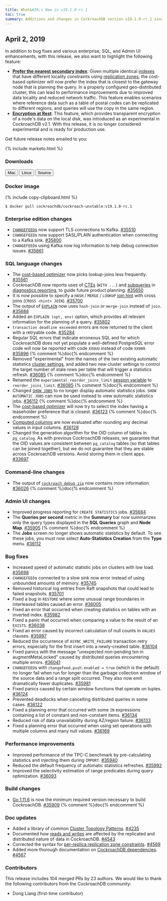```yaml
---
title: What&#39;s New in v19.1.0-rc.1
toc: true
summary: Additions and changes in CockroachDB version v19.1.0-rc.1 since version v19.1.0-beta.20190318
---
```


## April 2, 2019

In addition to bug fixes and various enterprise, SQL, and Admin UI enhancements, with this release, we also want to highlight the following feature:

- [**Prefer the nearest secondary index**](../v19.1/cost-based-optimizer.html#preferring-the-nearest-index): Given multiple identical [indexes](../v19.1/indexes.html) that have different locality constraints using [replication zones](../v19.1/configure-replication-zones.html), the cost-based optimizer will now prefer the index that is closest to the gateway node that is planning the query. In a properly configured geo-distributed cluster, this can lead to performance improvements due to improved data locality and reduced network traffic. This feature enables scenarios where reference data such as a table of postal codes can be replicated to different regions, and queries will use the copy in the same region.
- [**Encryption at Rest**](../v19.1/encryption.html#encryption-at-rest-enterprise): This feature, which provides transparent encryption of a node's data on the local disk, was introduced as an experimental in CockroachDB v2.1. With this release, it is no longer considered experimental and is ready for production use.

Get future release notes emailed to you:

{% include marketo.html %}

### Downloads

<div id="os-tabs" class="clearfix">
    <a href="https://binaries.cockroachdb.com/cockroach-v19.1.0-rc.1.darwin-10.9-amd64.tgz"><button id="mac" data-eventcategory="mac-binary-release-notes">Mac</button></a>
    <a href="https://binaries.cockroachdb.com/cockroach-v19.1.0-rc.1.linux-amd64.tgz"><button id="linux" data-eventcategory="linux-binary-release-notes">Linux</button></a>
    <a href="https://binaries.cockroachdb.com/cockroach-v19.1.0-rc.1.src.tgz"><button id="source" data-eventcategory="source-release-notes">Source</button></a>
</div>

### Docker image

{% include copy-clipboard.html %}
~~~shell
$ docker pull cockroachdb/cockroach-unstable:v19.1.0-rc.1
~~~

### Enterprise edition changes

- [`CHANGEFEED`s](../v19.1/create-changefeed.html) now support TLS connections to Kafka. [#35510][#35510]
- `CHANGEFEED`s now support SASL/PLAIN authentication when connecting to a Kafka sink. [#35800][#35800]
- `CHANGEFEED`s using Kafka now log information to help debug connection issues. [#35661][#35661]

### SQL language changes

- The [cost-based optimizer](../v19.1/cost-based-optimizer.html) now picks lookup-joins less frequently. [#35561][#35561]
- CockroachDB now reports uses of [CTEs](../v19.1/common-table-expressions.html) (`WITH ...`) and [subqueries](../v19.1/subqueries.html) in [diagnostics reporting](../v19.1/diagnostics-reporting.html), to guide future product planning. [#35650][#35650]
- It is now possible to specify a `HASH` / `MERGE` / `LOOKUP` [join hint](../v19.1/cost-based-optimizer.html#join-hints) with cross joins (`CROSS <hint> JOIN`). [#35700][#35700]
- The output of [`EXPLAIN`](../v19.1/explain.html) now uses `hash-join` or `merge-join` instead of `join`. [#35688][#35688]
- Added an `EXPLAIN (opt, env)` option, which provides all relevant information for the planning of a query. [#35802][#35802]
- `transaction deadline exceeded` errors are now returned to the client with a retryable code. [#35284][#35284]
- Regular SQL errors that indicate erroneous SQL and for which CockroachDB does not yet populate a well-defined PostgreSQL error code will now be reported with code `XXUUU` instead of code `XX000`. [#35896][#35896] {% comment %}doc{% endcomment %}
- Removed "experimental" from the names of the two existing automatic statistics [cluster settings](../v19.1/cluster-settings.html), and added two new cluster settings to control the target number of stale rows per table that will trigger a statistics refresh. [#36085][#36085] {% comment %}doc{% endcomment %}
- Renamed the `experimental_reorder_joins_limit` [session variable](../v19.1/set-vars.html) to `reorder_joins_limit`. [#36085][#36085] {% comment %}doc{% endcomment %}
- Changed [`SHOW JOBS`](../v19.1/show-jobs.html) to no longer display automatic statistics jobs. `SHOW AUTOMATIC JOBS` can now be used instead to view automatic statistics jobs. [#36112][#36112] {% comment %}doc{% endcomment %}
- The [cost-based optimizer](../v19.1/cost-based-optimizer.html) will now try to select the index having a leaseholder preference that is closest. [#36123][#36123] {% comment %}doc{% endcomment %}
- [Computed columns](../v19.1/computed-columns.html) are now evaluated after rounding any decimal values in input columns. [#36128][#36128]
- Changed the generation algorithm for the OID column of tables in `pg_catalog`. As with previous CockroachDB releases, we guarantee that the OID values are consistent between `pg_catalog` tables (so that tables can be joined together), but we do not guarantee that they are stable across CockroachDB versions. Avoid storing them in client apps. [#33697][#33697]

### Command-line changes

- The output of [`cockroach debug zip`](../v19.1/debug-zip.html) now contains more information. [#36026][#36026] {% comment %}doc{% endcomment %}

### Admin UI changes

- Improved progress reporting for `CREATE STATISTICS` jobs. [#35684][#35684]
- The **Queries per second** metric in the **Summary** bar now summarizes only the query types displayed in the **SQL Queries** graph and **Node Map**. [#35905][#35905] {% comment %}doc{% endcomment %}
- The **Jobs** screen no longer shows automatic statistics by default. To see these jobs, you must now select **Auto-Statistics Creation** from the **Type** menu. [#36112][#36112]

### Bug fixes

- Increased speed of automatic statistic jobs on clusters with low load. [#35698][#35698]
- `CHANGEFEED`s connected to a slow sink now error instead of using unbounded amounts of memory. [#35745][#35745]
- Removed historical log entries from Raft snapshots that could lead to failed snapshots. [#35701][#35701]
- Fixed a bug in `RESTORE` where some unusual range boundaries in interleaved tables caused an error. [#36005][#36005]
- Fixed an error that occurred when creating statistics on tables with an inverted index. [#35982][#35982]
- Fixed a panic that occurred when comparing a value to the result of an `EXISTS`. [#36038][#36038]
- Fixed an error caused by incorrect calculation of null counts in `VALUES` clauses. [#35997][#35997]
- Reduced the occurrence of `ASYNC_WRITE_FAILURE` transaction retry errors, especially for the first insert into a newly-created table. [#36104][#36104]
- Fixed panics with the message "unexpected non-pending txn in augmentMetaLocked" caused by distributed queries encountering multiple errors. [#36041][#36041]
- `CHANGEFEED`s with `changefeed.push.enabled = true` (which is the default) no longer fail when run for longer than the garbage collection window of the source data and a range split occurred. They also now emit dramatically fewer duplicates. [#35981][#35981]
- Fixed panics caused by certain window functions that operate on tuples. [#36124][#36124]
- Prevented deadlocks when cancelling distributed queries in some cases. [#36122][#36122]
- Fixed a planning error that occurred with some `IN` expressions containing a list of constant and non-constant items. [#36134][#36134]
- Reduced risk of data unavailability during AZ/region failure. [#36133][#36133]
- Fixed a planning error that occurred when using set operations with multiple columns and many null values. [#36169][#36169]

### Performance improvements

- Improved performance of the TPC-C benchmark by pre-calculating statistics and injecting them during `IMPORT`. [#35940][#35940]
- Reduced the default frequency of automatic statistics refreshes. [#35992][#35992]
- Improved the selectivity estimation of range predicates during query optimization. [#36093][#36093]

### Build changes

- [Go 1.11.6](https://golang.org/dl/) is now the minimum required version necessary to build CockroachDB. [#35909][#35909] {% comment %}doc{% endcomment %}

### Doc updates

- Added a library of common [Cluster Topology Patterns](../v19.1/topology-patterns.html). [#4235](https://github.com/cockroachdb/docs/pull/4235)
- Documented how [reads and writes](../v19.1/architecture/reads-and-writes-overview.html) are affected by the replicated and distributed nature of data in CockroachDB. [#4543](https://github.com/cockroachdb/docs/pull/4543)
- Corrected the syntax for [per-replica replication zone constraints](../v19.1/configure-replication-zones.html#scope-of-constraints). [#4569](https://github.com/cockroachdb/docs/pull/4569)
- Added more thorough documentation on [CockroachDB dependencies](../v19.1/recommended-production-settings.html#dependencies). [#4567](https://github.com/cockroachdb/docs/pull/4567)

### Contributors

This release includes 104 merged PRs by 23 authors. We would like to thank the following contributors from the CockroachDB community:

- Dong Liang (first-time contributor)

[#33697]: https://github.com/cockroachdb/cockroach/pull/33697
[#35284]: https://github.com/cockroachdb/cockroach/pull/35284
[#35440]: https://github.com/cockroachdb/cockroach/pull/35440
[#35510]: https://github.com/cockroachdb/cockroach/pull/35510
[#35561]: https://github.com/cockroachdb/cockroach/pull/35561
[#35650]: https://github.com/cockroachdb/cockroach/pull/35650
[#35661]: https://github.com/cockroachdb/cockroach/pull/35661
[#35684]: https://github.com/cockroachdb/cockroach/pull/35684
[#35688]: https://github.com/cockroachdb/cockroach/pull/35688
[#35698]: https://github.com/cockroachdb/cockroach/pull/35698
[#35700]: https://github.com/cockroachdb/cockroach/pull/35700
[#35701]: https://github.com/cockroachdb/cockroach/pull/35701
[#35728]: https://github.com/cockroachdb/cockroach/pull/35728
[#35745]: https://github.com/cockroachdb/cockroach/pull/35745
[#35800]: https://github.com/cockroachdb/cockroach/pull/35800
[#35802]: https://github.com/cockroachdb/cockroach/pull/35802
[#35896]: https://github.com/cockroachdb/cockroach/pull/35896
[#35905]: https://github.com/cockroachdb/cockroach/pull/35905
[#35909]: https://github.com/cockroachdb/cockroach/pull/35909
[#35940]: https://github.com/cockroachdb/cockroach/pull/35940
[#35981]: https://github.com/cockroachdb/cockroach/pull/35981
[#35982]: https://github.com/cockroachdb/cockroach/pull/35982
[#35992]: https://github.com/cockroachdb/cockroach/pull/35992
[#35997]: https://github.com/cockroachdb/cockroach/pull/35997
[#36005]: https://github.com/cockroachdb/cockroach/pull/36005
[#36026]: https://github.com/cockroachdb/cockroach/pull/36026
[#36038]: https://github.com/cockroachdb/cockroach/pull/36038
[#36041]: https://github.com/cockroachdb/cockroach/pull/36041
[#36085]: https://github.com/cockroachdb/cockroach/pull/36085
[#36093]: https://github.com/cockroachdb/cockroach/pull/36093
[#36104]: https://github.com/cockroachdb/cockroach/pull/36104
[#36112]: https://github.com/cockroachdb/cockroach/pull/36112
[#36122]: https://github.com/cockroachdb/cockroach/pull/36122
[#36123]: https://github.com/cockroachdb/cockroach/pull/36123
[#36124]: https://github.com/cockroachdb/cockroach/pull/36124
[#36128]: https://github.com/cockroachdb/cockroach/pull/36128
[#36133]: https://github.com/cockroachdb/cockroach/pull/36133
[#36134]: https://github.com/cockroachdb/cockroach/pull/36134
[#36169]: https://github.com/cockroachdb/cockroach/pull/36169
